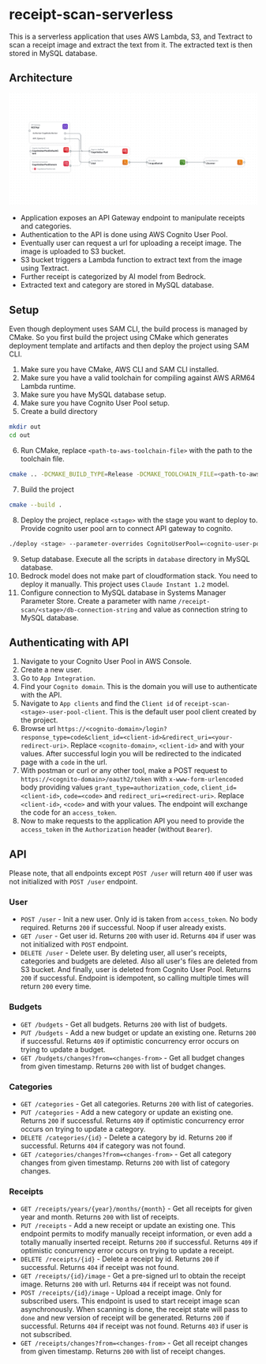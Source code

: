 # receipt-scan-serverless
This is a serverless application that uses AWS Lambda, S3, and Textract to scan a receipt image and extract the text from it. The extracted text is then stored in MySQL database.

## Architecture
![Architecture](./architecture.png)

- Application exposes an API Gateway endpoint to manipulate receipts and categories.
- Authentication to the API is done using AWS Cognito User Pool.
- Eventually user can request a url for uploading a receipt image. The image is uploaded to S3 bucket.
- S3 bucket triggers a Lambda function to extract text from the image using Textract.
- Further receipt is categorized by AI model from Bedrock.
- Extracted text and category are stored in MySQL database.

## Setup
Even though deployment uses SAM CLI, the build process is managed by CMake. So you first build the project using CMake which generates deployment template and artifacts and then deploy the project using SAM CLI.
1. Make sure you have CMake, AWS CLI and SAM CLI installed.
2. Make sure you have a valid toolchain for compiling against AWS ARM64 Lambda runtime.
3. Make sure you have MySQL database setup.
4. Make sure you have Cognito User Pool setup.
5. Create a build directory
```bash
mkdir out
cd out
```
6. Run CMake, replace `<path-to-aws-toolchain-file>` with the path to the toolchain file.
```bash
cmake .. -DCMAKE_BUILD_TYPE=Release -DCMAKE_TOOLCHAIN_FILE=<path-to-aws-toolchain-file>
```
7. Build the project
```bash
cmake --build .
```
8. Deploy the project, replace `<stage>` with the stage you want to deploy to. Provide cognito user pool arn to connect API gateway to cognito.
```bash
./deploy <stage> --parameter-overrides CognitoUserPool=<cognito-user-pool-arn>
```
9. Setup database. Execute all the scripts in `database` directory in MySQL database.
10. Bedrock model does not make part of cloudformation stack. You need to deploy it manually. This project uses `Claude Instant 1.2` model.
11. Configure connection to MySQL database in Systems Manager Parameter Store. Create a parameter with name `/receipt-scan/<stage>/db-connection-string` and value as connection string to MySQL database.

## Authenticating with API
1. Navigate to your Cognito User Pool in AWS Console.
2. Create a new user.
3. Go to `App Integration`.
4. Find your `Cognito domain`. This is the domain you will use to authenticate with the API.
5. Navigate to `App clients` and find the `Client id` of `receipt-scan-<stage>-user-pool-client`. This is the default user pool client created by the project.
6. Browse url `https://<cognito-domain>/login?response_type=code&client_id=<client-id>&redirect_uri=<your-redirect-uri>`. Replace `<cognito-domain>`, `<client-id>` and <redirect-uri> with your values. After successful login you will be redirected to the indicated page with a `code` in the url.
7. With postman or curl or any other tool, make a POST request to `https://<cognito-domain>/oauth2/token` with `x-www-form-urlencoded` body providing values `grant_type=authorization_code`, `client_id=<client-id>`, `code=<code>` and `redirect_uri=<redirect-uri>`. Replace `<client-id>`, `<code>` and <redirect-uri> with your values. The endpoint will exchange the code for an `access_token`.
8. Now to make requests to the application API you need to provide the `access_token` in the `Authorization` header (without `Bearer`).

## API
Please note, that all endpoints except `POST /user` will return `400` if user was not initialized with `POST /user` endpoint.

### User
- `POST /user` - Init a new user. Only id is taken from `access_token`. No body required. Returns `200` if successful. Noop if user already exists.
- `GET /user` - Get user id. Returns `200` with user id. Returns `404` if user was not initialized with `POST` endpoint.
- `DELETE /user` - Delete user. By deleting user, all user's receipts, categories and budgets are deleted. Also all user's files are deleted from S3 bucket. And finally, user is deleted from Cognito User Pool. Returns `200` if successful. Endpoint is idempotent, so calling multiple times will return `200` every time.

### Budgets
- `GET /budgets` - Get all budgets. Returns `200` with list of budgets.
- `PUT /budgets` - Add a new budget or update an existing one. Returns `200` if successful. Returns `409` if optimistic concurrency error occurs on trying to update a budget.
- `GET /budgets/changes?from=<changes-from>` - Get all budget changes from given timestamp. Returns `200` with list of budget changes.

### Categories
- `GET /categories` - Get all categories. Returns `200` with list of categories.
- `PUT /categories` - Add a new category or update an existing one. Returns `200` if successful. Returns `409` if optimistic concurrency error occurs on trying to update a category.
- `DELETE /categories/{id}` - Delete a category by id. Returns `200` if successful. Returns `404` if category was not found.
- `GET /categories/changes?from=<changes-from>` - Get all category changes from given timestamp. Returns `200` with list of category changes.

### Receipts
- `GET /receipts/years/{year}/months/{month}` - Get all receipts for given year and month. Returns `200` with list of receipts.
- `PUT /receipts` - Add a new receipt or update an existing one. This endpoint permits to modify manually receipt information, or even add a totally manually inserted receipt. Returns `200` if successful. Returns `409` if optimistic concurrency error occurs on trying to update a receipt.
- `DELETE /receipts/{id}` - Delete a receipt by id. Returns `200` if successful. Returns `404` if receipt was not found.
- `GET /receipts/{id}/image` - Get a pre-signed url to obtain the receipt image. Returns `200` with url. Returns `404` if receipt was not found.
- `POST /receipts/{id}/image` - Upload a receipt image. Only for subscribed users. This endpoint is used to start receipt image scan asynchronously. When scanning is done, the receipt state will pass to `done` and new version of receipt will be generated. Returns `200` if successful. Returns `404` if receipt was not found. Returns `403` if user is not subscribed.
- `GET /receipts/changes?from=<changes-from>` - Get all receipt changes from given timestamp. Returns `200` with list of receipt changes.
